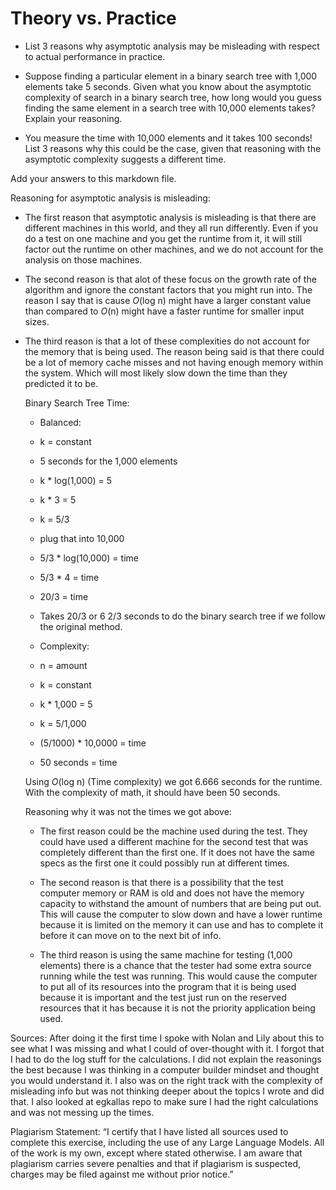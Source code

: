 # Theory vs. Practice

- List 3 reasons why asymptotic analysis may be misleading with respect to
  actual performance in practice.

- Suppose finding a particular element in a binary search tree with 1,000
  elements take 5 seconds. Given what you know about the asymptotic complexity
  of search in a binary search tree, how long would you guess finding the same
  element in a search tree with 10,000 elements takes? Explain your reasoning.

- You measure the time with 10,000 elements and it takes 100 seconds! List 3
  reasons why this could be the case, given that reasoning with the asymptotic
  complexity suggests a different time.

Add your answers to this markdown file.

Reasoning for asymptotic analysis is misleading: 

- The first reason that asymptotic analysis is misleading is that there are different machines in this world, and they all run differently. Even if you do a test on one machine and you get the runtime from it, it will still factor out the runtime on other machines, and we do not account for the analysis on those machines. 
  
- The second reason is that alot of these focus on the growth rate of the algorithm and ignore the constant factors that you might run into. The reason I say that is cause _O_(log n) might have a larger constant value than compared to _O_(n) might have a faster runtime for smaller input sizes. 

- The third reason is that a lot of these complexities do not account for the memory that is being used. The reason being said is that there could be a lot of memory cache misses and not having enough memory within the system. Which will most likely slow down the time than they predicted it to be. 

  Binary Search Tree Time:
  
  - Balanced: 
  - k = constant
  - 5 seconds for the 1,000 elements
  - k * log(1,000) = 5
  - k * 3 = 5
  - k = 5/3
  - plug that into 10,000
  - 5/3 * log(10,000) = time 
  - 5/3 * 4 = time
  - 20/3 = time
  - Takes 20/3 or 6 2/3 seconds to do the binary search tree if we follow the original method.


  - Complexity: 
  - n = amount
  - k = constant
  - k * 1,000 = 5
  - k = 5/1,000
  - (5/1000) * 10,0000 = time
  - 50 seconds = time

  Using _O_(log n) (Time complexity) we got 6.666 seconds for the runtime. With the complexity of math, it should have been 50 seconds. 

  Reasoning why it was not the times we got above:

  - The first reason could be the machine used during the test. They could have used a different machine for the second test that was completely different than the first one. If it does not have the same specs as the first one it could possibly run at different times. 
 
  - The second reason is that there is a possibility that the test computer memory or RAM is old and does not have the memory capacity to withstand the amount of numbers that are being put out. This will cause the computer to slow down and have a lower runtime because it is limited on the memory it can use and has to complete it before it can move on to the next bit of info. 
 
  - The third reason is using the same machine for testing (1,000 elements) there is a chance that the tester had some extra source running while the test was running. This would cause the computer to put all of its resources into the program that it is being used because it is important and the test just run on the reserved resources that it has because it is not the priority application being used. 

Sources: 
After doing it the first time I spoke with Nolan and Lily about this to see what I was missing and what I could of over-thought with it. I forgot that I had to do the log stuff for the calculations. I did not explain the reasonings the best because I was thinking in a computer builder mindset and thought you would understand it. I also was on the right track with the complexity of misleading info but was not thinking deeper about the topics I wrote and did that. I also looked at egkallas repo to make sure I had the right calculations and was not messing up the times. 

Plagiarism Statement: 
“I certify that I have listed all sources used to complete this exercise, including the use of any Large Language Models. All of the work is my own, except where stated otherwise. I am aware that plagiarism carries severe penalties and that if plagiarism is suspected, charges may be filed against me without prior notice.”

